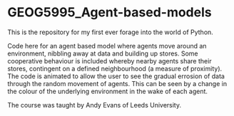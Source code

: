 # GEOG5995_Agent-based-models

This is the repository for my first ever forage into the world of Python.  

Code here for an agent based model where agents move around an environment, nibbling away at data and building up stores.  Some cooperative behaviour is included whereby nearby agents share their stores, contingent on a defined neighbourhood (a measure of proximity).  The code is animated to allow the user to see the gradual errosion of data through the random movement of agents.  This can be seen by a change in the colour of the underlying environment in the wake of each agent. </br>

The course was taught by Andy Evans of Leeds University.
